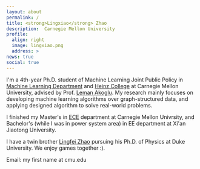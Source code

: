 ```yaml
---
layout: about
permalink: /
title: <strong>Lingxiao</strong> Zhao
description:  Carnegie Mellon University
profile:
  align: right
  image: lingxiao.png
  address: >
news: true
social: true
---
```


I'm a 4th-year Ph.D. student of Machine Learning Joint Public Policy in [Machine Learning Department](https://www.ml.cmu.edu/) and [Heinz College](https://www.heinz.cmu.edu/) at Carnegie Mellon University, advised by Prof. [Leman Akoglu](http://www.andrew.cmu.edu/user/lakoglu/). My research mainly focuses on developing machine learning algorithms over graph-structured data, and applying designed algorithm to solve real-world problems.

I finished my Master's in [ECE](https://www.ece.cmu.edu/) department at Carnegie Mellon Univrsity, and Bachelor's (while I was in power system area) in EE department at Xi'an Jiaotong University. 

I have a twin brother [Lingfei Zhao](https://phy.duke.edu/people/lingfei-zhao) pursuing his Ph.D. of Physics at Duke University. We enjoy games together :). 

Email: my first name at cmu.edu




